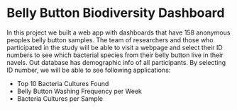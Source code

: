 # Belly Button Biodiversity Dashboard

In this project we built a web app with dashboards that have 158 anonymous peoples belly button samples. The team of researchers and those who participated in the study will be able to visit a webpage and select their ID numbers to see which bacterial species from their belly button live in their navels.  Out database has demographic info of all participants. By selecting ID number, we will be able to see following applications:

- Top 10 Bacteria Cultures Found 
- Belly Button Washing Frequency per Week
- Bacteria Cultures per Sample
